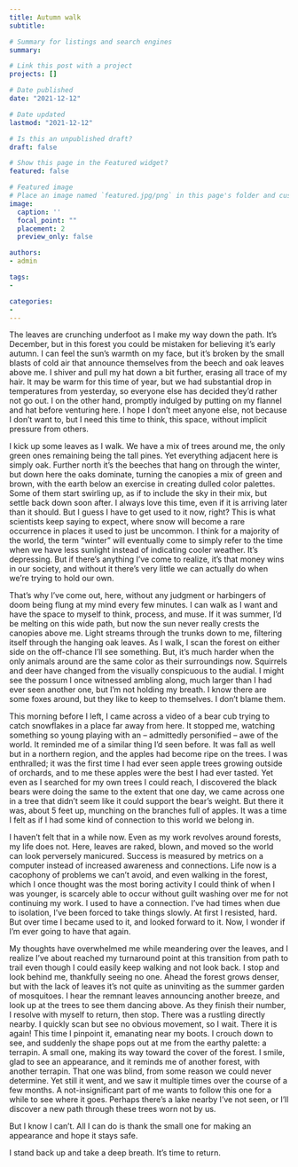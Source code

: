 ```yaml
---
title: Autumn walk
subtitle:

# Summary for listings and search engines
summary:

# Link this post with a project
projects: []

# Date published
date: "2021-12-12"

# Date updated
lastmod: "2021-12-12"

# Is this an unpublished draft?
draft: false

# Show this page in the Featured widget?
featured: false

# Featured image
# Place an image named `featured.jpg/png` in this page's folder and customize its options here.
image:
  caption: ''
  focal_point: ""
  placement: 2
  preview_only: false

authors:
- admin

tags:
-

categories:
-
---
```

The leaves are crunching underfoot as I make my way down the path. It’s December, but in this forest you could be mistaken for believing it’s early autumn. I can feel the sun’s warmth on my face, but it’s broken by the small blasts of cold air that announce themselves from the beech and oak leaves above me. I shiver and pull my hat down a bit further, erasing all trace of my hair. It may be warm for this time of year, but we had substantial drop in temperatures from yesterday, so everyone else has decided they’d rather not go out. I on the other hand, promptly indulged by putting on my flannel and hat before venturing here. I hope I don’t meet anyone else, not because I don’t want to, but I need this time to think, this space, without implicit pressure from others.

I kick up some leaves as I walk. We have a mix of trees around me, the only green ones remaining being the tall pines. Yet everything adjacent here is simply oak. Further north it’s the beeches that hang on through the winter, but down here the oaks dominate, turning the canopies a mix of green and brown, with the earth below an exercise in creating dulled color palettes. Some of them start swirling up, as if to include the sky in their mix, but settle back down soon after. I always love this time, even if it is arriving later than it should. But I guess I have to get used to it now, right? This is what scientists keep saying to expect, where snow will become a rare occurrence in places it used to just be uncommon. I think for a majority of the world, the term “winter” will eventually come to simply refer to the time when we have less sunlight instead of indicating cooler weather. It’s depressing. But if there’s anything I’ve come to realize, it’s that money wins in our society, and without it there’s very little we can actually do when we’re trying to hold our own.

That’s why I’ve come out, here, without any judgment or harbingers of doom being flung at my mind every few minutes. I can walk as I want and have the space to myself to think, process, and muse. If it was summer, I’d be melting on this wide path, but now the sun never really crests the canopies above me. Light streams through the trunks down to me, filtering itself through the hanging oak leaves. As I walk, I scan the forest on either side on the off-chance I’ll see something. But, it’s much harder when the only animals around are the same color as their surroundings now. Squirrels and deer have changed from the visually conspicuous to the audial. I might see the possum I once witnessed ambling along, much larger than I had ever seen another one, but I’m not holding my breath. I know there are some foxes around, but they like to keep to themselves. I don’t blame them.

This morning before I left, I came across a video of a bear cub trying to catch snowflakes in a place far away from here. It stopped me, watching something so young playing with an – admittedly personified – awe of the world. It reminded me of a similar thing I’d seen before. It was fall as well but in a northern region, and the apples had become ripe on the trees. I was enthralled; it was the first time I had ever seen apple trees growing outside of orchards, and to me these apples were the best I had ever tasted. Yet even as I searched for my own trees I could reach, I discovered the black bears were doing the same to the extent that one day, we came across one in a tree that didn’t seem like it could support the bear’s weight. But there it was, about 5 feet up, munching on the branches full of apples. It was a time I felt as if I had some kind of connection to this world we belong in.

I haven’t felt that in a while now. Even as my work revolves around forests, my life does not. Here, leaves are raked, blown, and moved so the world can look perversely manicured. Success is measured by metrics on a computer instead of increased awareness and connections. Life now is a cacophony of problems we can’t avoid, and even walking in the forest, which I once thought was the most boring activity I could think of when I was younger, is scarcely able to occur without guilt washing over me for not continuing my work. I used to have a connection. I’ve had times when due to isolation, I’ve been forced to take things slowly. At first I resisted, hard. But over time I became used to it, and looked forward to it. Now, I wonder if I’m ever going to have that again.

My thoughts have overwhelmed me while meandering over the leaves, and I realize I’ve about reached my turnaround point at this transition from path to trail even though I could easily keep walking and not look back. I stop and look behind me, thankfully seeing no one. Ahead the forest grows denser, but with the lack of leaves it’s not quite as uninviting as the summer garden of mosquitoes. I hear the remnant leaves announcing another breeze, and look up at the trees to see them dancing above. As they finish their number, I resolve with myself to return, then stop. There was a rustling directly nearby. I quickly scan but see no obvious movement, so I wait. There it is again! This time I pinpoint it, emanating near my boots. I crouch down to see, and suddenly the shape pops out at me from the earthy palette: a terrapin. A small one, making its way toward the cover of the forest. I smile, glad to see an appearance, and it reminds me of another forest, with another terrapin. That one was blind, from some reason we could never determine. Yet still it went, and we saw it multiple times over the course of a few months. A not-insignificant part of me wants to follow this one for a while to see where it goes. Perhaps there’s a lake nearby I’ve not seen, or I’ll discover a new path through these trees worn not by us.

But I know I can’t. All I can do is thank the small one for making an appearance and hope it stays safe.

I stand back up and take a deep breath. It’s time to return.

